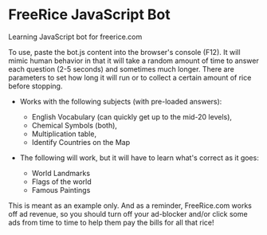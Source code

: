 # FreeRice JavaScript Bot
Learning JavaScript bot for freerice.com

To use, paste the bot.js content into the browser's console (F12).  It will mimic human behavior in that it will take a random amount of time to answer each question (2-5 seconds) and sometimes much longer.  There are parameters to set how long it will run or to collect a certain amount of rice before stopping.

* Works with the following subjects (with pre-loaded answers): 
  * English Vocabulary (can quickly get up to the mid-20 levels),
  * Chemical Symbols (both), 
  * Multiplication table, 
  * Identify Countries on the Map 

* The following will work, but it will have to learn what's correct as it goes:
  * World Landmarks
  * Flags of the world
  * Famous Paintings

This is meant as an example only.  And as a reminder, FreeRice.com works off ad revenue, so you should turn off your ad-blocker and/or click some ads from time to time to help them pay the bills for all that rice!
